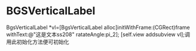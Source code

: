 # BGSVerticalLabel 
BgsVerticalLabel *vl=[BgsVerticalLabel alloc]initWithFrame:(CGRect)frame  withText:@"这是文本ss208" ratateAngle:pi_2];
[self.view addsubview vl];调用此初始化方法便可初始化
